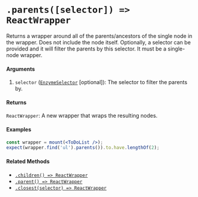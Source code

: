 # `.parents([selector]) => ReactWrapper`

Returns a wrapper around all of the parents/ancestors of the single node in the wrapper. Does not include the node itself.
Optionally, a selector can be provided and it will filter the parents by this selector. It must be a single-node wrapper.


#### Arguments

1. `selector` ([`EnzymeSelector`](../selector.md) [optional]): The selector to filter the parents by.


#### Returns

`ReactWrapper`: A new wrapper that wraps the resulting nodes.


#### Examples

```jsx
const wrapper = mount(<ToDoList />);
expect(wrapper.find('ul').parents()).to.have.lengthOf(2);
```

#### Related Methods

- [`.children() => ReactWrapper`](children.md)
- [`.parent() => ReactWrapper`](parent.md)
- [`.closest(selector) => ReactWrapper`](closest.md)
